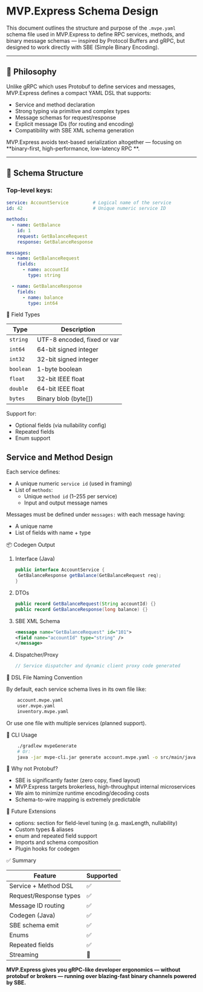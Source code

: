 # MVP.Express Schema Design

This document outlines the structure and purpose of the `.mvpe.yaml` schema file used in MVP.Express to define RPC
services, methods, and binary message schemas — inspired by Protocol Buffers and gRPC, but designed to work directly
with SBE (Simple Binary Encoding).

---

## 🧠 Philosophy

Unlike gRPC which uses Protobuf to define services and messages, MVP.Express defines a compact YAML DSL that supports:

- Service and method declaration
- Strong typing via primitive and complex types
- Message schemas for request/response
- Explicit message IDs (for routing and encoding)
- Compatibility with SBE XML schema generation

MVP.Express avoids text-based serialization altogether — focusing on **binary-first, high-performance, low-latency RPC
**.

---

## 📘 Schema Structure

### Top-level keys:

```yaml
service: AccountService         # Logical name of the service
id: 42                          # Unique numeric service ID

methods:
  - name: GetBalance
    id: 1
    request: GetBalanceRequest
    response: GetBalanceResponse

messages:
  - name: GetBalanceRequest
    fields:
      - name: accountId
        type: string

  - name: GetBalanceResponse
    fields:
      - name: balance
        type: int64
```

🧩 Field Types

| Type      | Description                 |
|-----------|-----------------------------|
| `string`  | UTF-8 encoded, fixed or var |
| `int64`   | 64-bit signed integer       |
| `int32`   | 32-bit signed integer       |
| `boolean` | 1-byte boolean              |
| `float`   | 32-bit IEEE float           |
| `double`  | 64-bit IEEE float           |
| `bytes`   | Binary blob (byte\[])       |

Support for:

- Optional fields (via nullability config)
- Repeated fields
- Enum support

## Service and Method Design

Each service defines:

- A unique numeric `service id` (used in framing)
- List of `methods`:
    - Unique `method id` (1–255 per service)
    - Input and output message names

Messages must be defined under `messages:` with each message having:

- A unique name
- List of fields with name + type

📦 Codegen Output

1. Interface (Java)
   ```java
   public interface AccountService {
    GetBalanceResponse getBalance(GetBalanceRequest req);
   }

2. DTOs
    ```java
   public record GetBalanceRequest(String accountId) {}
   public record GetBalanceResponse(long balance) {}

3. SBE XML Schema

   ```xml
   <message name="GetBalanceRequest" id="101">
   <field name="accountId" type="string" />
   </message>

4. Dispatcher/Proxy
   ```java
   // Service dispatcher and dynamic client proxy code generated

📑 DSL File Naming Convention

By default, each service schema lives in its own file like:

```sh
    account.mvpe.yaml
    user.mvpe.yaml
    inventory.mvpe.yaml
```

Or use one file with multiple services (planned support).

🧰 CLI Usage

```bash
    ./gradlew mvpeGenerate
    # Or:
    java -jar mvpe-cli.jar generate account.mvpe.yaml -o src/main/java
```

🧠 Why not Protobuf?

- SBE is significantly faster (zero copy, fixed layout)
- MVP.Express targets brokerless, high-throughput internal microservices
- We aim to minimize runtime encoding/decoding costs
- Schema-to-wire mapping is extremely predictable

🔮 Future Extensions

- options: section for field-level tuning (e.g. maxLength, nullability)
- Custom types & aliases
- enum and repeated field support
- Imports and schema composition
- Plugin hooks for codegen

✅ Summary

| Feature                | Supported |
|------------------------|-----------|
| Service + Method DSL   | ✅         |
| Request/Response types | ✅         |
| Message ID routing     | ✅         |
| Codegen (Java)         | ✅         |
| SBE schema emit        | ✅         |
| Enums                  | ✅         |
| Repeated fields        | ✅         |
| Streaming              | 🚧        |

**MVP.Express gives you gRPC-like developer ergonomics — without protobuf or brokers — running over blazing-fast binary
channels powered by SBE.**